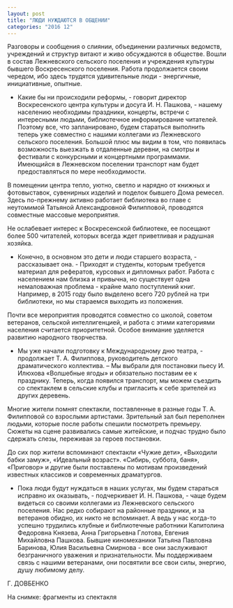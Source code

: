 ```yaml
---
layout: post
title: "ЛЮДИ НУЖДАЮТСЯ В ОБЩЕНИИ"
categories: "2016 12"
---
```


Разговоры и сообщения о слиянии, объединении различных ведомств, учреждений и структур витают и живо обсуждаются в обществе. Вошли в состав Лежневского сельского поселения и учреждения культуры бывшего Воскресенского поселения. Работа продолжается своим чередом, ибо здесь трудятся удивительные люди - энергичные, инициативные, опытные.

- Какие бы ни происходили реформы, - говорит директор Воскресенского центра культуры и досуга И. Н. Пашкова, - нашему населению необходимы праздники, концерты, встречи с интересными людьми, библиотечное информирование читателей. Поэтому все, что запланировано, будем стараться выполнить теперь уже совместно с нашими коллегами из Лежневского сельского поселения. Большой плюс мы видим в том, что появилась возможность выезжать в отдаленные деревни, на смотры и фестивали с конкурсными и концертными программами. Имеющийся в Лежневском поселении транспорт нам будет предоставляться по мере необходимости.

В помещении центра тепло, уютно, светло и нарядно от книжных и фотовыставок, сувенирных изделий и поделок бывшего Дома ремесел. Здесь по-прежнему активно работает библиотека во главе с неутомимой Татьяной Александровной Филипповой, проводятся совместные массовые мероприятия.

Не ослабевает интерес к Воскресенской библиотеке, ее посещают более 500 читателей, которых всегда ждет приветливая и радушная хозяйка.

- Конечно, в основном это дети и люди старшего возраста, - рассказывает она. - Приходят и студенты, которым требуется материал для рефератов, курсовых и дипломных работ. Работа с населением нам близка и привычна, но существует одна немаловажная проблема - крайне мало поступлений книг. Например, в 2015 году было выделено всего 720 рублей на три библиотеки, но мы стараемся выходить из положения.

Почти все мероприятия проводятся совместно со школой, советом ветеранов, сельской интеллигенцией, и работа с этими категориями населения считается приоритетной. Особое внимание уделяется развитию народного творчества.

- Мы уже начали подготовку к Международному дню театра, - продолжает Т. А. Филиппова, руководитель детского драматического коллектива. – Мы выбрали для постановки пьесу И. Илюхова «Волшебные ягоды» и обязательно поставим ее к празднику. Теперь, когда появился транспорт, мы можем съездить со спектаклем в сельские клубы и пригласить к себе зрителей из других деревень.

Многие жители помнят спектакли, поставленные в разные годы Т. А. Филипповой со взрослыми артистами. Зрительный зал был переполнен людьми, которые после работы спешили посмотреть премьеру. Сюжеты на сцене развивались самые житейские, и подчас трудно было сдержать слезы, переживая за героев постановки.

До сих пор жители вспоминают спектакли «Чужие дети», «Выходили бабки замуж», «Идеальный возраст». «Сибирь, суббота, баня», «Приговор» и другие были поставлены по мотивам произведений известных классиков и современных драматургов.

- Пока люди будут нуждаться в наших услугах, мы будем стараться исправно их оказывать, - подчеркивает И. Н. Пашкова, - чаще будем видеться со своими коллегами из Лежневского сельского поселения. Нас редко собирают на районные праздники, и за ветеранов обидно, их никто не вспоминает. А ведь у нас когда-то успешно трудились клубные и библиотечные работники Капитолина Федоровна Князева, Анна Григорьевна Глотова, Евгения Михайловна Пашкова. Бывшие киномеханики Татьяна Павловна Баринова, Юлия Васильевна Смирнова - все они заслуживают безграничного уважения и признательности. Мы поддерживаем связь с нашими ветеранами, они посвятили все свои силы, энергию, душу любимому делу.

Г. ДОВБЕНКО

На снимке: фрагменты из спектакля


